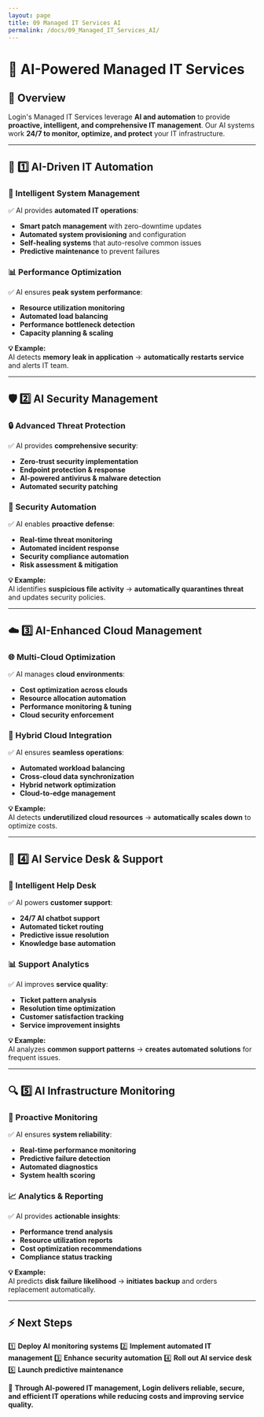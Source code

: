 ```yaml
---
layout: page
title: 09 Managed IT Services AI
permalink: /docs/09_Managed_IT_Services_AI/
---
```

# 🔧 AI-Powered Managed IT Services

## 📌 Overview
Login's Managed IT Services leverage **AI and automation** to provide **proactive, intelligent, and comprehensive IT management**. Our AI systems work **24/7 to monitor, optimize, and protect** your IT infrastructure.

---

## 🤖 1️⃣ AI-Driven IT Automation
### **🎯 Intelligent System Management**
✅ AI provides **automated IT operations**:
- **Smart patch management** with zero-downtime updates
- **Automated system provisioning** and configuration
- **Self-healing systems** that auto-resolve common issues
- **Predictive maintenance** to prevent failures

### **📊 Performance Optimization**
✅ AI ensures **peak system performance**:
- **Resource utilization monitoring**
- **Automated load balancing**
- **Performance bottleneck detection**
- **Capacity planning & scaling**

**💡 Example:**  
AI detects **memory leak in application** → **automatically restarts service** and alerts IT team.

---

## 🛡️ 2️⃣ AI Security Management
### **🔒 Advanced Threat Protection**
✅ AI provides **comprehensive security**:
- **Zero-trust security implementation**
- **Endpoint protection & response**
- **AI-powered antivirus & malware detection**
- **Automated security patching**

### **🎯 Security Automation**
✅ AI enables **proactive defense**:
- **Real-time threat monitoring**
- **Automated incident response**
- **Security compliance automation**
- **Risk assessment & mitigation**

**💡 Example:**  
AI identifies **suspicious file activity** → **automatically quarantines threat** and updates security policies.

---

## ☁️ 3️⃣ AI-Enhanced Cloud Management
### **🌐 Multi-Cloud Optimization**
✅ AI manages **cloud environments**:
- **Cost optimization across clouds**
- **Resource allocation automation**
- **Performance monitoring & tuning**
- **Cloud security enforcement**

### **🔄 Hybrid Cloud Integration**
✅ AI ensures **seamless operations**:
- **Automated workload balancing**
- **Cross-cloud data synchronization**
- **Hybrid network optimization**
- **Cloud-to-edge management**

**💡 Example:**  
AI detects **underutilized cloud resources** → **automatically scales down** to optimize costs.

---

## 🎯 4️⃣ AI Service Desk & Support
### **🤝 Intelligent Help Desk**
✅ AI powers **customer support**:
- **24/7 AI chatbot support**
- **Automated ticket routing**
- **Predictive issue resolution**
- **Knowledge base automation**

### **📊 Support Analytics**
✅ AI improves **service quality**:
- **Ticket pattern analysis**
- **Resolution time optimization**
- **Customer satisfaction tracking**
- **Service improvement insights**

**💡 Example:**  
AI analyzes **common support patterns** → **creates automated solutions** for frequent issues.

---

## 🔍 5️⃣ AI Infrastructure Monitoring
### **📡 Proactive Monitoring**
✅ AI ensures **system reliability**:
- **Real-time performance monitoring**
- **Predictive failure detection**
- **Automated diagnostics**
- **System health scoring**

### **📈 Analytics & Reporting**
✅ AI provides **actionable insights**:
- **Performance trend analysis**
- **Resource utilization reports**
- **Cost optimization recommendations**
- **Compliance status tracking**

**💡 Example:**  
AI predicts **disk failure likelihood** → **initiates backup** and orders replacement automatically.

---

## ⚡ Next Steps
1️⃣ **Deploy AI monitoring systems**
2️⃣ **Implement automated IT management**
3️⃣ **Enhance security automation**
4️⃣ **Roll out AI service desk**
5️⃣ **Launch predictive maintenance**

🚀 **Through AI-powered IT management, Login delivers reliable, secure, and efficient IT operations while reducing costs and improving service quality.** 
